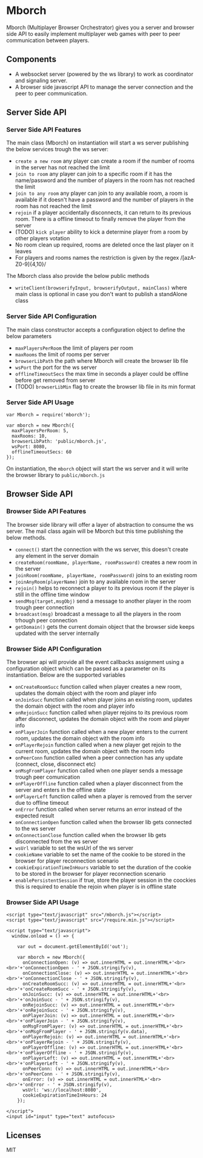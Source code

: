 # Mborch

Mborch (Multiplayer Browser Orchestrator) gives you a server and browser side API to easily implement multiplayer web games with peer to peer communication between players.

## Components

* A websocket server (powered by the ws library) to work as coordinator and signaling server.
* A browser side javascript API to manage the server connection and the peer to peer communication.

## Server Side API

### Server Side API Features

The main class (Mborch) on instantiation will start a ws server publishing the below services trough the ws server:

* `create a new room` any player can create a room if the number of rooms in the server has not reached the limit
* `join to room` any player can join to a specific room if it has the name/password and the number of players in the room has not reached the limit
* `join to any room` any player can join to any available room, a room is available if it doesn't have a password and the number of players in the room has not reached the limit
* `rejoin` if a player accidentally disconnects, it can return to its previous room. There is a offline timeout to finally remove the player from the server
* (TODO) `kick player` ability to kick a determine player from a room by other players votation
* No room clean up required, rooms are deleted once the last player on it leaves
* For players and rooms names the restriction is given by the regex /[azA-Z0-9]{4,10}/

The Mborch class also provide the below public methods

* `writeClient(browserifyInput, browserifyOutput, mainClass)` where main class is optional in case you don't want to publish a standAlone class 

### Server Side API Configuration

The main class constructor accepts a configuration object to define the below parameters

* `maxPlayersPerRoom` the limit of players per room
* `maxRooms` the limit of rooms per server
* `browserLibPath` the path where Mborch will create the browser lib file
* `wsPort` the port for the ws server
* `offlineTimeoutSecs` the max time in seconds a player could be offline before get removed from server
* (TODO) `browserLibMin` flag to create the browser lib file in its min format

### Server Side API Usage

```
var Mborch = require('mborch');

var mborch = new Mborch({
  maxPlayersPerRoom: 5,
  maxRooms: 10,
  browserLibPath: 'public/mborch.js', 
  wsPort: 8080,
  offlineTimeoutSecs: 60
});
```
On instantiation, the `mborch` object will start the ws server and it will write the browser library to `public/mborch.js`

## Browser Side API

### Browser Side API Features

The browser side library will offer a layer of abstraction to consume the ws server. The mail class again will be Mborch but this time publishing the below methods.

* `connect()` start the connection with the ws server, this doesn't create any element in the server domain
* `createRoom(roomName, playerName, roomPassword)` creates a new room in the server
* `joinRoom(roomName, playerName, roomPassword)` joins to an existing room
* `joinAnyRoom(playerName)` join to any available room in the server
* `rejoin()` helps to reconnect a player to its previous room if the player is still in the offline time window
* `sendMsg(target,msgObj)` send a message to another player in the room trough peer connection
* `broadcast(msg)` broadcast a message to all the players in the room trhough peer connection
* `getDomain()` gets the current domain object that the browser side keeps updated with the server internally

### Browser Side API Configuration

The browser api will provide all the event callbacks assignment using a configuration object which can be passed as a parameter on its instantiation. Below are the supported variables

* `onCreateRoomSucc` function called when player creates a new room, updates the domain object with the room and player info
* `onJoinSucc` function called when player joins an existing room, updates the domain object with the room and player info
* `onRejoinSucc` function called when player rejoins to its previous room after disconnect, updates the domain object with the room and player info
* `onPlayerJoin` function called when a new player enters to the current room, updates the domain object with the room info
* `onPlayerRejoin` function called when a new player get rejoin to the current room, updates the domain object with the room info
* `onPeerConn` function called when a peer connection has any update (connect, close, disconnect etc)
* `onMsgFromPlayer` function called when one player sends a message trough peer comunication
* `onPlayerOffline` function called when a player disconnect from the server and enters in the offline state
* `onPlayerLeft` function called when a player is removed from the server due to offline timeout
* `onError` function called when server returns an error instead of the expected result
* `onConnectionOpen` function called when the browser lib gets connected to the ws server
* `onConnectionClose` function called when the browser lib gets disconnected from the ws server
* `wsUrl` variable to set the wsUrl of the ws server
* `cookieName` variable to set the name of the cookie to be stored in the browser for player reconnection scenario
* `cookieExpirationTimeInHours` variable to set the duration of the cookie to be stored in the browser for player reconnection scenario
* `enablePersistentSession` if true, store the player session in the coockies this is required to enable the rejoin when player is in offline state

### Browser Side API Usage
```
<script type="text/javascript" src="/mborch.js"></script>
<script type="text/javascript" src="/require.min.js"></script>

<script type="text/javascript">
  window.onload = () => {

    var out = document.getElementById('out');
    
    var mborch = new Mborch({
      onConnectionOpen: (v) => out.innerHTML = out.innerHTML+'<br><br>'+'onConnectionOpen - ' + JSON.stringify(v),
      onConnectionClose: (v) => out.innerHTML = out.innerHTML+'<br><br>'+'onConnectionClose - ' + JSON.stringify(v),
      onCreateRoomSucc: (v) => out.innerHTML = out.innerHTML+'<br><br>'+'onCreateRoomSucc - ' + JSON.stringify(v),
      onJoinSucc: (v) => out.innerHTML = out.innerHTML+'<br><br>'+'onJoinSucc - ' + JSON.stringify(v),
      onRejoinSucc: (v) => out.innerHTML = out.innerHTML+'<br><br>'+'onRejoinSucc - ' + JSON.stringify(v),
      onPlayerJoin: (v) => out.innerHTML = out.innerHTML+'<br><br>'+'onPlayerJoin - ' + JSON.stringify(v),
      onMsgFromPlayer: (v) => out.innerHTML = out.innerHTML+'<br><br>'+'onMsgFromPlayer - ' + JSON.stringify(v.data),
      onPlayerRejoin: (v) => out.innerHTML = out.innerHTML+'<br><br>'+'onPlayerRejoin - ' + JSON.stringify(v),
      onPlayerOffline: (v) => out.innerHTML = out.innerHTML+'<br><br>'+'onPlayerOffline - ' + JSON.stringify(v),
      onPlayerLeft: (v) => out.innerHTML = out.innerHTML+'<br><br>'+'onPlayerLeft - ' + JSON.stringify(v),
      onPeerConn: (v) => out.innerHTML = out.innerHTML+'<br><br>'+'onPeerConn - ' + JSON.stringify(v),
      onError: (v) => out.innerHTML = out.innerHTML+'<br><br>'+'onError - ' + JSON.stringify(v),
      wsUrl: 'ws://localhost:8080',
      cookieExpirationTimeInHours: 24
    });

</script">
<input id="input" type="text" autofocus>
```

## Licenses

MIT
